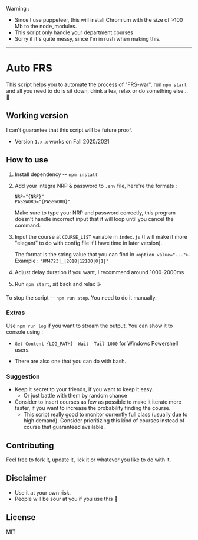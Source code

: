 Warning :

- Since I use puppeteer, this will install Chromium with the size of >100 Mb to the node_modules.
- This script only handle your department courses
- Sorry if it's quite messy, since I'm in rush when making this.

---

# Auto FRS

This script helps you to automate the process of "FRS-war", run `npm start` and all you need to do is sit down, drink a tea, relax or do something else... 🍵

## Working version

I can't guarantee that this script will be future proof.

- Version `1.x.x` works on Fall 2020/2021

## How to use

1. Install dependency -- `npm install`
2. Add your integra NRP & password to `.env` file, here're the formats :

   ```
   NRP="{NRP}"
   PASSWORD="{PASSWORD}"
   ```

   Make sure to type your NRP and password correctly, this program doesn't handle incorrect input that it will loop until you cancel the command.

3. Input the course at `COURSE_LIST` variable in `index.js` (I will make it more "elegant" to do with config file if I have time in later version).

   The format is the string value that you can find in `<option value="...">`. Example : `"KM4723|_|2018|12100|0|1|"`

4. Adjust delay duration if you want, I recommend around 1000-2000ms

5. Run `npm start`, sit back and relax ☕

To stop the script -- `npm run stop`. You need to do it manually.

### Extras

Use `npm run log` if you want to stream the output. You can show it to console using :

- `Get-Content {LOG_PATH} -Wait -Tail 1000` for Windows Powershell users.

- There are also one that you can do with bash.

### Suggestion

- Keep it secret to your friends, if you want to keep it easy.
  - Or just battle with them by random chance
- Consider to insert courses as few as possible to make it iterate more faster, if you want to increase the probability finding the course.
  - This script really good to monitor currently full class (usually due to high demand). Consider prioritizing this kind of courses instead of course that guaranteed available.

## Contributing

Feel free to fork it, update it, lick it or whatever you like to do with it.

## Disclaimer

- Use it at your own risk.
- People will be sour at you if you use this 🤖

## License

MIT
